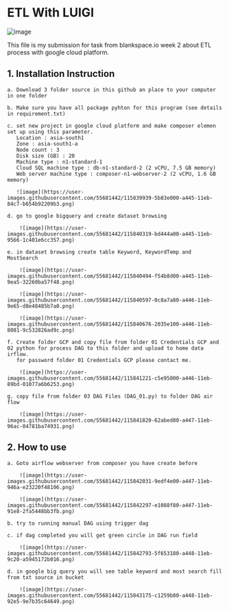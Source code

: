 # **ETL With LUIGI**

![image](https://user-images.githubusercontent.com/55681442/115102355-8ddc9b80-9f74-11eb-9764-76dbdf3e89e2.png)

This file is my submission for task from blankspace.io week 2 about ETL process with google cloud platform.

## 1. Installation Instruction 

    a. Download 3 folder source in this github an place to your computer in one folder  
    
    b. Make sure you have all package pyhton for this program (see details in requirement.txt)
    
    c. set new project in google cloud platform and make composer elemen set up using this parameter.
       Location : asia-south1
       Zone : asia-south1-a
       Node count : 3
       Disk size (GB) : 20
       Machine type : n1-standard-1
       Cloud SQL machine type : db-n1-standard-2 (2 vCPU, 7.5 GB memory)
       Web server machine type : composer-n1-webserver-2 (2 vCPU, 1.6 GB memory)
       
       ![image](https://user-images.githubusercontent.com/55681442/115839939-5b83e000-a445-11eb-84c7-b654b92209b3.png)

    d. go to google bigquery and create dataset browsing 
        
        ![image](https://user-images.githubusercontent.com/55681442/115840319-bd444a00-a445-11eb-9566-1c401e6cc357.png)
        
    e. in dataset browsing create table Keyword, KeywordTemp and MostSearch
        
        ![image](https://user-images.githubusercontent.com/55681442/115840494-f54b8d00-a445-11eb-9ea5-32260ba57f48.png)

        ![image](https://user-images.githubusercontent.com/55681442/115840597-0c8a7a80-a446-11eb-9e65-d8e48485b7a0.png)
        
        ![image](https://user-images.githubusercontent.com/55681442/115840676-2035e100-a446-11eb-8081-9c532826ad9c.png)
    
    f. Create folder GCP and copy file from folder 01 Credentials GCP and 02 python for process DAG to this folder and upload to home data irflow. 
       for password folder 01 Credentials GCP please contact me.  
        
        ![image](https://user-images.githubusercontent.com/55681442/115841221-c5e95000-a446-11eb-89bd-01077a6b6253.png)

    g. copy file from folder 03 DAG Files (DAG_01.py) to folder DAG air flow
    
        ![image](https://user-images.githubusercontent.com/55681442/115841820-62abed80-a447-11eb-96ac-04781ba74931.png)
        
          
## 2. How to use 

    a. Goto airflow webserver from composer you have create before 
    
        ![image](https://user-images.githubusercontent.com/55681442/115842031-9edf4e00-a447-11eb-946a-e23220f48106.png)
        
        ![image](https://user-images.githubusercontent.com/55681442/115842297-e1088f80-a447-11eb-91e8-2fa5448bb3fb.png)
        
    b. try to running manual DAG using trigger dag
    
    c. if dag completed you will get green circle in DAG run field 
    
        ![image](https://user-images.githubusercontent.com/55681442/115842793-5f653180-a448-11eb-9c20-a5945172b016.png)

    d. in google big query you will see table keyword and most search fill from txt source in bucket
        
        ![image](https://user-images.githubusercontent.com/55681442/115843175-c1259b80-a448-11eb-92e5-9e7b35c64649.png)
